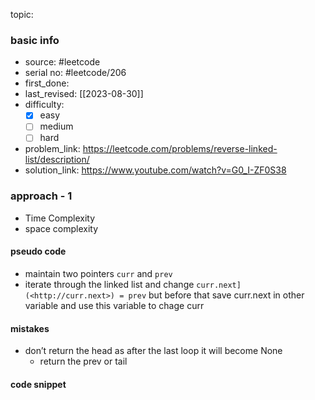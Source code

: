 topic:

### basic info
- source: #leetcode 
- serial no: #leetcode/206
- first_done:
- last_revised: [[2023-08-30]]
- difficulty:
	- [x] easy
	- [ ] medium
	- [ ] hard
- problem_link: https://leetcode.com/problems/reverse-linked-list/description/
- solution_link: https://www.youtube.com/watch?v=G0_I-ZF0S38

### approach - 1
- Time Complexity
- space complexity

#### pseudo code
- maintain two pointers `curr` and `prev`
- iterate through the linked list and change `curr.next](<http://curr.next>) = prev` but before that save curr.next in other variable and use this variable to chage curr
#### mistakes
- don’t return the head as after the last loop it will become None
    - return the prev or tail
#### code snippet
```python

```